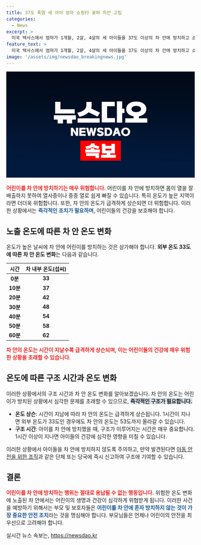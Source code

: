 ```yaml
---
title: 37도 폭염 세 아이 엄마 쇼핑行 꽂혀 차안 고립
categories:
  - News
excerpt: >
  미국 텍사스에서 엄마가 1개월, 2살, 4살의 세 아이들을 37도 이상의 차 안에 방치하고 쇼핑을 하러 간 후 발견됐습니다. 지나가던 행인의 제보로 경찰이 구조했으며, 다행히 아이들은 큰 상처 없이 구조됐습니다. 하지만 이는 예외가 아닙니다. 올해 올라온 데이터에 따르면 뜨거운 차에서 사망한 어린이는 이미 7명에 달하고, 1990년 이후 전국적으로 1090명 이상의 어린이가 뜨거운 차에 방치돼 목숨을 잃었다고 합니다. 
feature_text: >
  미국 텍사스에서 엄마가 1개월, 2살, 4살의 세 아이들을 37도 이상의 차 안에 방치하고 쇼핑을 하러 간 후 발견됐습니다. 지나가던 행인의 제보로 경찰이 구조했으며, 다행히 아이들은 큰 상처 없이 구조됐습니다. 하지만 이는 예외가 아닙니다. 올해 올라온 데이터에 따르면 뜨거운 차에서 사망한 어린이는 이미 7명에 달하고, 1990년 이후 전국적으로 1090명 이상의 어린이가 뜨거운 차에 방치돼 목숨을 잃었다고 합니다. 
image: '/assets/img/newsdao_breakingnews.jpg'
---
```


<p><img src="/assets/img/newsdao_breakingnews.jpg" alt="bookingtag 속보" /></p>

<p><b><span style="color: #ee2323;">어린이를 차 안에 방치하기는 매우 위험합니다.</span></b> 어린이를 차 안에 방치하면 몸이 열을 잘 배출하지 못하여 열사증이나 중증 열로 쉽게 빠질 수 있습니다. 특히 온도가 높은 지역이라면 더더욱 위험합니다. 또한, 차 안의 온도가 급격하게 상슨되면 더 위험합니다. 이러한 상황에서는 <b><span style="color: #1a5490;">즉각적인 조치가 필요하며</span></b>, 어린이들의 건강을 보호해야 합니다.</p>

<h2 data-ke-size="size26">노출 온도에 따른 차 안 온도 변화</h2>

<p>온도가 높은 날씨에 차 안에 어린이를 방치하는 것은 삼가해야 합니다. <b>외부 온도 33도에 따른 차 안 온도 변화</b>는 다음과 같습니다. </p>

<table>
<thead>
<tr>
<th><b>시간</b></th>
<th><b>차 내부 온도(섭씨)</b></th>
</tr>
</thead>
<tbody>
<tr>
<td style="text-align: center; height: 17px;"><b>0분</b></td>
<td style="text-align: center; height: 17px;"><b>33</b></td>
</tr>
<tr>
<td style="text-align: center; height: 17px;"><b>10분</b></td>
<td style="text-align: center; height: 17px;"><b>37</b></td>
</tr>
<tr>
<td style="text-align: center; height: 17px;"><b>20분</b></td>
<td style="text-align: center; height: 17px;"><b>42</b></td>
</tr>
<tr>
<td style="text-align: center; height: 17px;"><b>30분</b></td>
<td style="text-align: center; height: 17px;"><b>48</b></td>
</tr>
<tr>
<td style="text-align: center; height: 17px;"><b>40분</b></td>
<td style="text-align: center; height: 17px;"><b>54</b></td>
</tr>
<tr>
<td style="text-align: center; height: 17px;"><b>50분</b></td>
<td style="text-align: center; height: 17px;"><b>58</b></td>
</tr>
<tr>
<td style="text-align: center; height: 17px;"><b>60분</b></td>
<td style="text-align: center; height: 17px;"><b>62</b></td>
</tr>
</tbody>
</table>

<p><b><span style="color: #ee2323;">차 안의 온도는 시간이 지날수록 급격하게 상슨되며, 이는 어린이들의 건강에 매우 위험한 상황을 초래할 수 있습니다.</span></b></p>

<h2 data-ke-size="size26">온도에 따른 구조 시간과 온도 변화</h2>

<p>이러한 상황에서의 구조 시간과 차 안 온도 변화를 알아보겠습니다. 차 안의 온도는 어린이가 방치된 상황에서 심각한 문제를 초래할 수 있으므로, <b><span style="background-color: #21538527;">즉각적인 구조가 필요합니다.</span></b> </p>

<ul>
<li><b>온도 상슨</b>: 시간이 지남에 따라 차 안의 온도는 급격하게 상슨됩니다. 1시간이 지나면 외부 온도가 33도인 경우에도 차 안의 온도는 53도까지 올라갈 수 있습니다.</li>
<li><b>구조 시간</b>: 아이를 차 안에 방치했을 때, 구조가 이루어지는 시간은 매우 중요합니다. 1시간 이상이 지나면 아이들의 건강에 심각한 영향을 미칠 수 있습니다.</li>
</ul>

<p>이러한 상황에서 아이들을 차 안에 방치하지 않도록 주의하고, 만약 발견된다면 <a href="https://www.savekids.org/" target="_blank">아동 안전을 위한 조직</a>과 같은 단체 또는 당국에 즉시 신고하여 구조에 기여할 수 있습니다.</p>

<h2 data-ke-size="size26">결론</h2>

<p><b><span style="color: #ee2323;">어린이를 차 안에 방치하는 행위는 절대로 용납될 수 없는 행동입니다.</span></b> 위험한 온도 변화에 노출된 차 안에서는 어린이의 생명과 건강이 심각하게 위협받게 됩니다. 이러한 사건을 예방하기 위해서는 부모 및 보호자들은 <b><span style="color: #1a5490;">어린이를 차 안에 혼자 방치하지 않는 것이 가장 중요한 안전 조치</span></b>라는 것을 명심해야 합니다. 부모님들은 언제나 어린이의 안전을 최우선으로 고려해야 합니다.</p>
실시간 뉴스 속보는, <a href="https://newsdao.kr" rel="dofollow">https://newsdao.kr</a>


